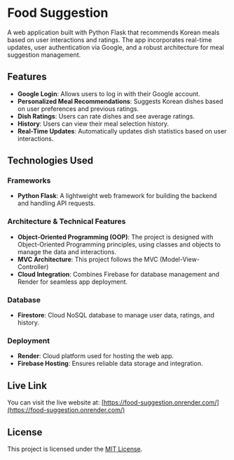 # Food Suggestion

A web application built with Python Flask that recommends Korean meals based on user interactions and ratings. The app incorporates real-time updates, user authentication via Google, and a robust architecture for meal suggestion management.

## Features
- **Google Login**: Allows users to log in with their Google account.
- **Personalized Meal Recommendations**: Suggests Korean dishes based on user preferences and previous ratings.
- **Dish Ratings**: Users can rate dishes and see average ratings.
- **History**: Users can view their meal selection history.
- **Real-Time Updates**: Automatically updates dish statistics based on user interactions.

## Technologies Used

### Frameworks 
- **Python Flask**: A lightweight web framework for building the backend and handling API requests.

### Architecture & Technical Features
- **Object-Oriented Programming (OOP)**: The project is designed with Object-Oriented Programming principles, using classes and objects to manage the data and interactions.
- **MVC Architecture**: This project follows the MVC (Model-View-Controller)
- **Cloud Integration**: Combines Firebase for database management and Render for seamless app deployment.

### Database
- **Firestore**: Cloud NoSQL database to manage user data, ratings, and history.

### Deployment
- **Render**: Cloud platform used for hosting the web app.
- **Firebase Hosting**: Ensures reliable data storage and integration.

## Live Link  
You can visit the live website at: [https://food-suggestion.onrender.com/](https://food-suggestion.onrender.com/)

## License
This project is licensed under the [MIT License](LICENSE).